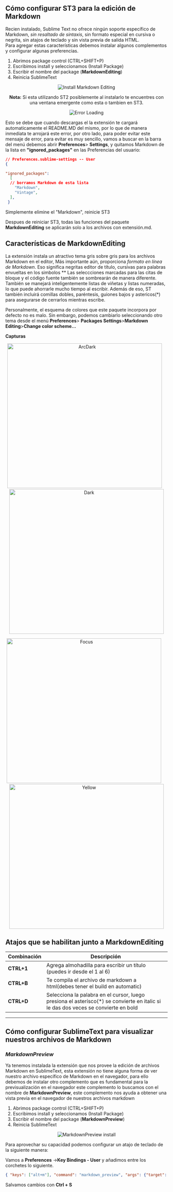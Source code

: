 ## Cómo configurar ST3 para la edición de Markdown

Recien instalado, Sublime Text no ofrece ningún soporte específico de Markdown, *sin resaltado de sintaxis*, sin formato especial en cursiva o negrita, sin atajos de teclado y sin vista previa de salida HTML.  
Para agregar estas características debemos instalar algunos complementos y configurar algunas preferencias.  

1. Abrimos package control (CTRL+SHIFT+P)
2. Escribimos install y seleccionamos (Install Package)
3. Escribir el nombre del package (**MarkdownEditing**)  
4. Reinicia SublimeText  



<p align="center">
  <img src="img/install_mde.png" alt="Install Markdown Editing">
</p>
                                                                 
<p align="center">
  <strong>Nota:</strong> Si esta utilizando ST2 posiblemente al instalarlo te encuentres con una ventana emergente como esta o tambien en ST3. 
</p>

<p align="center">
  <img src="img/ErrorLoading.png" alt="Error Loading"/>
</p>

Esto se debe que cuando descargas el la extensión te cargará automaticamente el README.MD del mismo, por lo que de manera inmediata te arrojará este error, por otro lado, para poder evitar este mensaje de error, para evitar es muy sencillo, vamos a buscar en la barra del menú debemos abrir **Preferences**> **Settings**, y quitamos Markdown de la lista en **"ignored_packages"** en las Preferencias del usuario:

```JSON
// Preferences.sublime-settings -- User
{

"ignored_packages":
  [
  // borramos Markdown de esta lista 
    "Markdown",
    "Vintage",
  ],
 }
```

Simplemente elimine el "Markdown", reinicie ST3  

Despues de reiniciar ST3, todas las funciones del paquete **MarkdownEditing** se aplicarán solo a los archivos con extensión.md.  

## Características de MarkdownEditing

La extensión instala un atractivo tema gris sobre gris para los archivos Markdown en el editor, Más importante aún, proporciona *formato en línea de Markdown*. Eso significa negritas editor de título, cursivas para palabras envueltas en los simbolos \*\* Las seleccciones marcadas para las citas de bloque y el código fuente también se sombrearán de manera diferente. También se manejará inteligentemente listas de viñetas y listas numeradas, lo que puede ahorrarle mucho tiempo al escribir. Además de eso, ST también incluirá comillas dobles, paréntesis, guiones bajos y astericos(\*) para asegurarse de cerrarlos mientras escribe.  

Personalmente, el esquema de colores que este paquete incorpora por defecto no es malo. Sin embargo, podemos cambiarlo seleccionando otro tema desde el  menú **Preferences**> **Packages Settings**>**Markdown Editing**>**Change color scheme...**

**Capturas** 
<p align="center">
  <img src="img/mde_arcdark.png" alt="ArcDark" width="480" height="450"/>
  &nbsp;&nbsp;
  <img src="img/mde_dark.png" alt="Dark" width="480" height="450"/>
</p>

<p align="center">
  <img src="img/mde_focus.png" alt="Focus" width="480" height="450"/>
  &nbsp;&nbsp;&nbsp;
  <img src="img/mde_yellow.png" alt="Yellow" width="480" height="450"/>
</p>

## Atajos que se habilitan junto a MarkdownEditing

|Combinación|Descripción|
|-----------|-----------|
|**CTRL+1**|Agrega almohadilla para escribir un título (puedes ir desde el 1 al 6)|
|**CTRL+B**|Te compila el archivo de markdown a html(debes tener el build en automatic)|
|**CTRL+D**|Selecciona la palabra en el cursor, luego presiona el asterísco(\*) se convierte en italic si le das dos veces se convierte en bold|
--- 

## Cómo configurar SublimeText para visualizar nuestros archivos de Markdown  
### *MarkdownPreview*  

Ya tenemos instalada la extensión que nos provee la edición de archivos Markdown en SublimeText, esta extensión no tiene alguna forma de ver nuestro archivo específico de Markdown en el navegador, para ello debemos de instalar otro complemento que es fundamental para la previsualización en el navegador este complemento lo buscamos con el nombre de **MarkdownPreview**, este complemento nos ayuda a obtener una vista previa en el navegador de nuestros archivos markdown
  
1. Abrimos package control (CTRL+SHIFT+P)
2. Escribimos install y seleccionamos (Install Package)
3. Escribir el nombre del package (**MarkdownPreview**)  
4. Reinicia SublimeText 

<p align="center">
  <img src="img/install_mdp.png" alt="MarkdownPreview install"/>
</p>

Para aprovechar su capacidad podemos configurar un atajo de teclado de la siguiente manera:

Vamos a **Preferences** ->**Key Bindings - User** y añadimos entre los corchetes lo siguiente.
```json
{ "keys": ["alt+m"], "command": "markdown_preview", "args": {"target": "browser", "parser":"markdown"} }
```
Salvamos cambios con **Ctrl + S**
